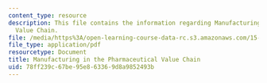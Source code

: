 ```yaml
---
content_type: resource
description: This file contains the information regarding Manufacturing in the Pharmaceutical
  Value Chain.
file: /media/https%3A/open-learning-course-data-rc.s3.amazonaws.com/15-136j-principles-and-practice-of-drug-development-fall-2013/78ff239c67be95e863369d8a9852493b_MIT15_136JF13_Lec12_Manu.pdf
file_type: application/pdf
resourcetype: Document
title: Manufacturing in the Pharmaceutical Value Chain
uid: 78ff239c-67be-95e8-6336-9d8a9852493b
---
```

